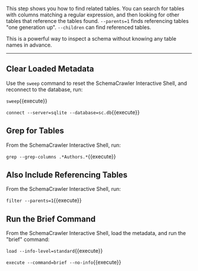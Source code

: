 This step shows you how to find related tables. You can search for tables with columns matching a regular expression, and then looking for other tables that reference the tables found. `--parents=1` finds referencing tables "one generation up". `--children` can find referenced tables.

This is a powerful way to inspect a schema without knowing any table names in advance.

-----

## Clear Loaded Metadata

Use the `sweep` command to reset the SchemaCrawler Interactive Shell, and reconnect to the database, run:

`sweep`{{execute}}

`connect --server=sqlite --database=sc.db`{{execute}}


## Grep for Tables

From the SchemaCrawler Interactive Shell, run:

`grep --grep-columns .*Authors.*`{{execute}}


## Also Include Referencing Tables

From the SchemaCrawler Interactive Shell, run:

`filter --parents=1`{{execute}}


## Run the Brief Command

From the SchemaCrawler Interactive Shell, load the metadata, and run the "brief" command:

`load --info-level=standard`{{execute}}

`execute --command=brief --no-info`{{execute}}
